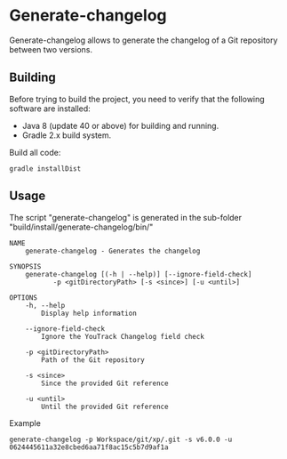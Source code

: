 # Generate-changelog

Generate-changelog allows to generate the changelog of a Git repository between two versions.

## Building

Before trying to build the project, you need to verify that the following software are installed:

* Java 8 (update 40 or above) for building and running.
* Gradle 2.x build system.

Build all code:

    gradle installDist

## Usage

The script "generate-changelog" is generated in the sub-folder "build/install/generate-changelog/bin/"

    NAME
        generate-changelog - Generates the changelog

    SYNOPSIS
        generate-changelog [(-h | --help)] [--ignore-field-check]
               -p <gitDirectoryPath> [-s <since>] [-u <until>]

    OPTIONS
        -h, --help
            Display help information

        --ignore-field-check
            Ignore the YouTrack Changelog field check

        -p <gitDirectoryPath>
            Path of the Git repository

        -s <since>
            Since the provided Git reference

        -u <until>
            Until the provided Git reference

Example

    generate-changelog -p Workspace/git/xp/.git -s v6.0.0 -u 0624445611a32e8cbed6aa71f8ac15c5b7d9af1a
